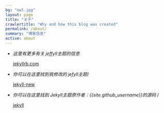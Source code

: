 ```yaml
---
bg: "owl.jpg"
layout: page
title: "关于"
crawlertitle: "Why and how this blog was created"
permalink: /about/
summary: "博客信息"
active: about
---
```





- *这里有更多有关 jeffyll主题的信息* 
 
    [jekyllrb.com](http://jekyllrb.com/)   
  
- *你可以在这里找到我修改的 jefyll主题*/

    [jekyll-new](https://github.com/azx1/azx1.github.io) 
 

- *你可以在这里找到 Jekyll主题原作者：{{site.github_username}}的源码* /

    [jekyll](https://github.com/jekyll/jekyll) 



 
